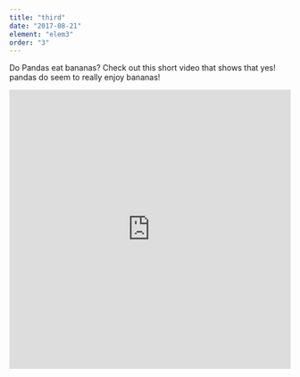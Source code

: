 ```yaml
---
title: "third"
date: "2017-08-21"
element: "elem3"
order: "3"
---
```


Do Pandas eat bananas? Check out this short video that shows that yes! pandas do
seem to really enjoy bananas!

<iframe class="highcharts-iframe" src="https://app.everviz.com/embed/rG924MQcS/" title="Chart: Gender" style="border: 0; width: 100%; height: 500px"></iframe>